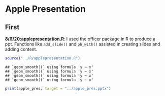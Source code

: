 Apple Presentation
================

## First

[**8/6/20:applepresentation.R**](../R/applepresentation.R): I used the
officer package in R to produce a ppt. Functions like `add_slide()` and
`ph_with()` assisted in creating slides and adding content.

``` r
source("../R/applepresentation.R")
```

    ## `geom_smooth()` using formula 'y ~ x'
    ## `geom_smooth()` using formula 'y ~ x'
    ## `geom_smooth()` using formula 'y ~ x'
    ## `geom_smooth()` using formula 'y ~ x'

``` r
print(apple_pres, target = "../apple_pres.pptx")
```
